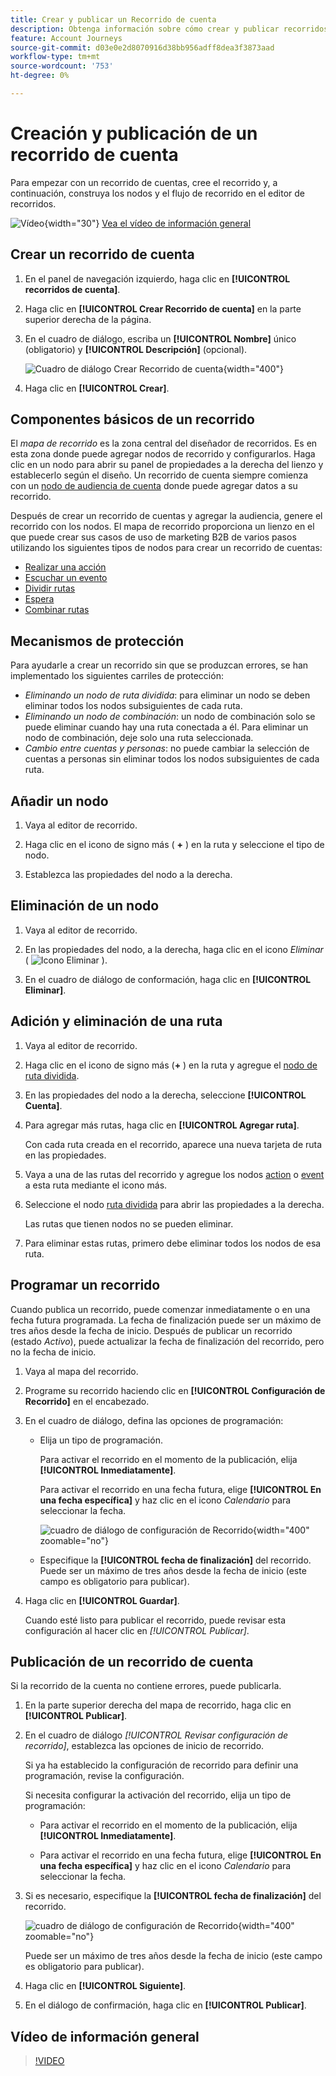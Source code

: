 ```yaml
---
title: Crear y publicar un Recorrido de cuenta
description: Obtenga información sobre cómo crear y publicar recorridos de cuenta.
feature: Account Journeys
source-git-commit: d03e0e2d8070916d38bb956adff8dea3f3873aad
workflow-type: tm+mt
source-wordcount: '753'
ht-degree: 0%

---
```


# Creación y publicación de un recorrido de cuenta

Para empezar con un recorrido de cuentas, cree el recorrido y, a continuación, construya los nodos y el flujo de recorrido en el editor de recorridos.

![Vídeo](../../assets/do-not-localize/icon-video.svg){width="30"} [Vea el vídeo de información general](#overview-video)

## Crear un recorrido de cuenta

1. En el panel de navegación izquierdo, haga clic en **[!UICONTROL recorridos de cuenta]**.

1. Haga clic en **[!UICONTROL Crear Recorrido de cuenta]** en la parte superior derecha de la página.

1. En el cuadro de diálogo, escriba un **[!UICONTROL Nombre]** único (obligatorio) y **[!UICONTROL Descripción]** (opcional).

   ![Cuadro de diálogo Crear Recorrido de cuenta](./assets/account-journey-create-dialog.png){width="400"}

1. Haga clic en **[!UICONTROL Crear]**.

## Componentes básicos de un recorrido

El _mapa de recorrido_ es la zona central del diseñador de recorridos. Es en esta zona donde puede agregar nodos de recorrido y configurarlos. Haga clic en un nodo para abrir su panel de propiedades a la derecha del lienzo y establecerlo según el diseño. Un recorrido de cuenta siempre comienza con un [nodo de audiencia de cuenta](./account-audience-nodes.md) donde puede agregar datos a su recorrido.

Después de crear un recorrido de cuentas y agregar la audiencia, genere el recorrido con los nodos. El mapa de recorrido proporciona un lienzo en el que puede crear sus casos de uso de marketing B2B de varios pasos utilizando los siguientes tipos de nodos para crear un recorrido de cuentas:

* [Realizar una acción](./action-nodes.md)
* [Escuchar un evento](./listen-for-event-nodes.md)
* [Dividir rutas](./split-merge-paths-nodes.md)
* [Espera](./wait-nodes.md)
* [Combinar rutas](./split-merge-paths-nodes.md)

## Mecanismos de protección

Para ayudarle a crear un recorrido sin que se produzcan errores, se han implementado los siguientes carriles de protección:

* _Eliminando un nodo de ruta dividida_: para eliminar un nodo se deben eliminar todos los nodos subsiguientes de cada ruta.
* _Eliminando un nodo de combinación_: un nodo de combinación solo se puede eliminar cuando hay una ruta conectada a él. Para eliminar un nodo de combinación, deje solo una ruta seleccionada.
* _Cambio entre cuentas y personas_: no puede cambiar la selección de cuentas a personas sin eliminar todos los nodos subsiguientes de cada ruta.

## Añadir un nodo

1. Vaya al editor de recorrido.

1. Haga clic en el icono de signo más ( **+** ) en la ruta y seleccione el tipo de nodo.

1. Establezca las propiedades del nodo a la derecha.

## Eliminación de un nodo

1. Vaya al editor de recorrido.

1. En las propiedades del nodo, a la derecha, haga clic en el icono _Eliminar_ ( ![Icono Eliminar](../assets/do-not-localize/icon-delete.svg) ).

1. En el cuadro de diálogo de conformación, haga clic en **[!UICONTROL Eliminar]**.

## Adición y eliminación de una ruta

1. Vaya al editor de recorrido.

1. Haga clic en el icono de signo más (**+** ) en la ruta y agregue el [nodo de ruta dividida](./split-merge-paths-nodes.md#split-paths).

1. En las propiedades del nodo a la derecha, seleccione **[!UICONTROL Cuenta]**.

1. Para agregar más rutas, haga clic en **[!UICONTROL Agregar ruta]**.

   Con cada ruta creada en el recorrido, aparece una nueva tarjeta de ruta en las propiedades.

1. Vaya a una de las rutas del recorrido y agregue los nodos [action](./action-nodes.md) o [event](./listen-for-event-nodes.md) a esta ruta mediante el icono más.

1. Seleccione el nodo [ruta dividida](./split-merge-paths-nodes.md) para abrir las propiedades a la derecha.

   Las rutas que tienen nodos no se pueden eliminar.

1. Para eliminar estas rutas, primero debe eliminar todos los nodos de esa ruta.

## Programar un recorrido

Cuando publica un recorrido, puede comenzar inmediatamente o en una fecha futura programada. La fecha de finalización puede ser un máximo de tres años desde la fecha de inicio. Después de publicar un recorrido (estado _Activo_), puede actualizar la fecha de finalización del recorrido, pero no la fecha de inicio.

1. Vaya al mapa del recorrido.

1. Programe su recorrido haciendo clic en **[!UICONTROL Configuración de Recorrido]** en el encabezado.

1. En el cuadro de diálogo, defina las opciones de programación:

   * Elija un tipo de programación.

     Para activar el recorrido en el momento de la publicación, elija **[!UICONTROL Inmediatamente]**.

     Para activar el recorrido en una fecha futura, elige **[!UICONTROL En una fecha específica]** y haz clic en el icono _Calendario_ para seleccionar la fecha.

     ![cuadro de diálogo de configuración de Recorrido](./assets/account-journey-settings-dialog.png){width="400" zoomable="no"}

   * Especifique la **[!UICONTROL fecha de finalización]** del recorrido. Puede ser un máximo de tres años desde la fecha de inicio (este campo es obligatorio para publicar).

1. Haga clic en **[!UICONTROL Guardar]**.

   Cuando esté listo para publicar el recorrido, puede revisar esta configuración al hacer clic en _[!UICONTROL Publicar]_.

## Publicación de un recorrido de cuenta

Si la recorrido de la cuenta no contiene errores, puede publicarla.

1. En la parte superior derecha del mapa de recorrido, haga clic en **[!UICONTROL Publicar]**.

1. En el cuadro de diálogo _[!UICONTROL Revisar configuración de recorrido]_, establezca las opciones de inicio de recorrido.

   Si ya ha establecido la configuración de recorrido para definir una programación, revise la configuración.

   Si necesita configurar la activación del recorrido, elija un tipo de programación:

   * Para activar el recorrido en el momento de la publicación, elija **[!UICONTROL Inmediatamente]**.

   * Para activar el recorrido en una fecha futura, elige **[!UICONTROL En una fecha específica]** y haz clic en el icono _Calendario_ para seleccionar la fecha.

1. Si es necesario, especifique la **[!UICONTROL fecha de finalización]** del recorrido.

   ![cuadro de diálogo de configuración de Recorrido](./assets/journey-publish-dialog.png){width="400" zoomable="no"}

   Puede ser un máximo de tres años desde la fecha de inicio (este campo es obligatorio para publicar).

1. Haga clic en **[!UICONTROL Siguiente]**.

1. En el diálogo de confirmación, haga clic en **[!UICONTROL Publicar]**.

## Vídeo de información general

>[!VIDEO](https://video.tv.adobe.com/v/3443204/?learn=on)
